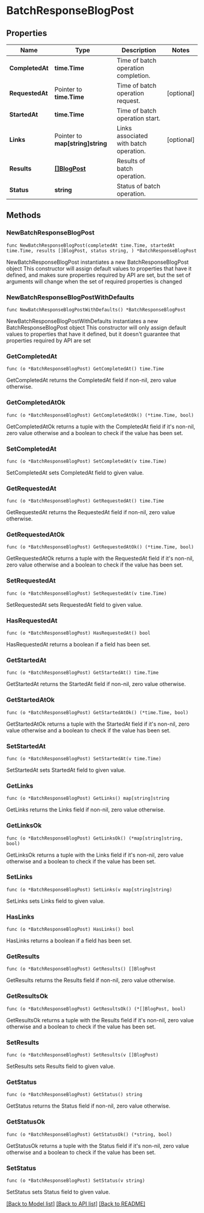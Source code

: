# BatchResponseBlogPost

## Properties

Name | Type | Description | Notes
------------ | ------------- | ------------- | -------------
**CompletedAt** | **time.Time** | Time of batch operation completion. | 
**RequestedAt** | Pointer to **time.Time** | Time of batch operation request. | [optional] 
**StartedAt** | **time.Time** | Time of batch operation start. | 
**Links** | Pointer to **map[string]string** | Links associated with batch operation. | [optional] 
**Results** | [**[]BlogPost**](BlogPost.md) | Results of batch operation. | 
**Status** | **string** | Status of batch operation. | 

## Methods

### NewBatchResponseBlogPost

`func NewBatchResponseBlogPost(completedAt time.Time, startedAt time.Time, results []BlogPost, status string, ) *BatchResponseBlogPost`

NewBatchResponseBlogPost instantiates a new BatchResponseBlogPost object
This constructor will assign default values to properties that have it defined,
and makes sure properties required by API are set, but the set of arguments
will change when the set of required properties is changed

### NewBatchResponseBlogPostWithDefaults

`func NewBatchResponseBlogPostWithDefaults() *BatchResponseBlogPost`

NewBatchResponseBlogPostWithDefaults instantiates a new BatchResponseBlogPost object
This constructor will only assign default values to properties that have it defined,
but it doesn't guarantee that properties required by API are set

### GetCompletedAt

`func (o *BatchResponseBlogPost) GetCompletedAt() time.Time`

GetCompletedAt returns the CompletedAt field if non-nil, zero value otherwise.

### GetCompletedAtOk

`func (o *BatchResponseBlogPost) GetCompletedAtOk() (*time.Time, bool)`

GetCompletedAtOk returns a tuple with the CompletedAt field if it's non-nil, zero value otherwise
and a boolean to check if the value has been set.

### SetCompletedAt

`func (o *BatchResponseBlogPost) SetCompletedAt(v time.Time)`

SetCompletedAt sets CompletedAt field to given value.


### GetRequestedAt

`func (o *BatchResponseBlogPost) GetRequestedAt() time.Time`

GetRequestedAt returns the RequestedAt field if non-nil, zero value otherwise.

### GetRequestedAtOk

`func (o *BatchResponseBlogPost) GetRequestedAtOk() (*time.Time, bool)`

GetRequestedAtOk returns a tuple with the RequestedAt field if it's non-nil, zero value otherwise
and a boolean to check if the value has been set.

### SetRequestedAt

`func (o *BatchResponseBlogPost) SetRequestedAt(v time.Time)`

SetRequestedAt sets RequestedAt field to given value.

### HasRequestedAt

`func (o *BatchResponseBlogPost) HasRequestedAt() bool`

HasRequestedAt returns a boolean if a field has been set.

### GetStartedAt

`func (o *BatchResponseBlogPost) GetStartedAt() time.Time`

GetStartedAt returns the StartedAt field if non-nil, zero value otherwise.

### GetStartedAtOk

`func (o *BatchResponseBlogPost) GetStartedAtOk() (*time.Time, bool)`

GetStartedAtOk returns a tuple with the StartedAt field if it's non-nil, zero value otherwise
and a boolean to check if the value has been set.

### SetStartedAt

`func (o *BatchResponseBlogPost) SetStartedAt(v time.Time)`

SetStartedAt sets StartedAt field to given value.


### GetLinks

`func (o *BatchResponseBlogPost) GetLinks() map[string]string`

GetLinks returns the Links field if non-nil, zero value otherwise.

### GetLinksOk

`func (o *BatchResponseBlogPost) GetLinksOk() (*map[string]string, bool)`

GetLinksOk returns a tuple with the Links field if it's non-nil, zero value otherwise
and a boolean to check if the value has been set.

### SetLinks

`func (o *BatchResponseBlogPost) SetLinks(v map[string]string)`

SetLinks sets Links field to given value.

### HasLinks

`func (o *BatchResponseBlogPost) HasLinks() bool`

HasLinks returns a boolean if a field has been set.

### GetResults

`func (o *BatchResponseBlogPost) GetResults() []BlogPost`

GetResults returns the Results field if non-nil, zero value otherwise.

### GetResultsOk

`func (o *BatchResponseBlogPost) GetResultsOk() (*[]BlogPost, bool)`

GetResultsOk returns a tuple with the Results field if it's non-nil, zero value otherwise
and a boolean to check if the value has been set.

### SetResults

`func (o *BatchResponseBlogPost) SetResults(v []BlogPost)`

SetResults sets Results field to given value.


### GetStatus

`func (o *BatchResponseBlogPost) GetStatus() string`

GetStatus returns the Status field if non-nil, zero value otherwise.

### GetStatusOk

`func (o *BatchResponseBlogPost) GetStatusOk() (*string, bool)`

GetStatusOk returns a tuple with the Status field if it's non-nil, zero value otherwise
and a boolean to check if the value has been set.

### SetStatus

`func (o *BatchResponseBlogPost) SetStatus(v string)`

SetStatus sets Status field to given value.



[[Back to Model list]](../README.md#documentation-for-models) [[Back to API list]](../README.md#documentation-for-api-endpoints) [[Back to README]](../README.md)


